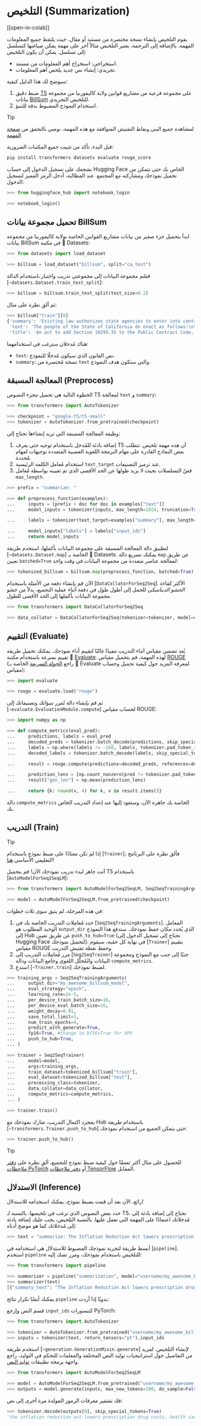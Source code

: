 <!--Copyright 2022 The HuggingFace Team. All rights reserved.

Licensed under the Apache License, Version 2.0 (the "License"); you may not use this file except in compliance with
the License. You may obtain a copy of the License at

http://www.apache.org/licenses/LICENSE-2.0

Unless required by applicable law or agreed to in writing, software distributed under the License is distributed on
an "AS IS" BASIS, WITHOUT WARRANTIES OR CONDITIONS OF ANY KIND, either express or implied. See the License for the
specific language governing permissions and limitations under the License.

⚠️ Note that this file is in Markdown but contain specific syntax for our doc-builder (similar to MDX) that may not be
rendered properly in your Markdown viewer.

-->

# التلخيص (Summarization)

[[open-in-colab]]

<Youtube id="yHnr5Dk2zCI"/>

يقوم التلخيص بإنشاء نسخة مختصرة من مستند أو مقال، حيث يلتقط جميع المعلومات المهمة. بالإضافة إلى الترجمة، يعتبر التلخيص مثالاً آخر على مهمة يمكن صياغتها كتسلسل إلى تسلسل. يمكن أن يكون التلخيص:

- استخراجي: استخراج أهم المعلومات من مستند.
- تجريدي: إنشاء نص جديد يلخص أهم المعلومات.

سيوضح لك هذا الدليل كيفية:

1. ضبط دقيق [T5](https://huggingface.co/google-t5/t5-small) على مجموعة فرعية من مشاريع قوانين ولاية كاليفورنيا من مجموعة بيانات [BillSum](https://huggingface.co/datasets/billsum) للتلخيص التجريدي.
2. استخدام النموذج المضبوط بدقة للتنبؤ.

> [!TIP]
> لمشاهدة جميع البنى ونقاط التفتيش المتوافقة مع هذه المهمة، نوصي بالتحقق من [صفحة المهمة](https://huggingface.co/tasks/summarization)

قبل البدء، تأكد من تثبيت جميع المكتبات الضرورية:

```bash
pip install transformers datasets evaluate rouge_score
```

نشجعك على تسجيل الدخول إلى حساب Hugging Face الخاص بك حتى تتمكن من تحميل نموذجك ومشاركته مع المجتمع. عند المطالبة، أدخل الرمز المميز لتسجيل الدخول:

```py
>>> from huggingface_hub import notebook_login

>>> notebook_login()
```

## تحميل مجموعة بيانات BillSum

ابدأ بتحميل جزء صغير من بيانات مشاريع القوانين الخاصة بولاية كاليفورنيا من مجموعة بيانات BillSum في مكتبة 🤗 Datasets:

```py
>>> from datasets import load_dataset

>>> billsum = load_dataset("billsum", split="ca_test")
```

قسّم مجموعة البيانات إلى مجموعتي تدريب واختبار باستخدام الدالة [`~datasets.Dataset.train_test_split`]:

```py
>>> billsum = billsum.train_test_split(test_size=0.2)
```

ثم ألقِ نظرة على مثال:

```py
>>> billsum["train"][0]
{'summary': 'Existing law authorizes state agencies to enter into contracts for the acquisition of goods or services upon approval by the Department of General Services. Existing law sets forth various requirements and prohibitions for those contracts, including, but not limited to, a prohibition on entering into contracts for the acquisition of goods or services of $100,000 or more with a contractor that discriminates between spouses and domestic partners or same-sex and different-sex couples in the provision of benefits. Existing law provides that a contract entered into in violation of those requirements and prohibitions is void and authorizes the state or any person acting on behalf of the state to bring a civil action seeking a determination that a contract is in violation and therefore void. Under existing law, a willful violation of those requirements and prohibitions is a misdemeanor.\nThis bill would also prohibit a state agency from entering into contracts for the acquisition of goods or services of $100,000 or more with a contractor that discriminates between employees on the basis of gender identity in the provision of benefits, as specified. By expanding the scope of a crime, this bill would impose a state-mandated local program.\nThe California Constitution requires the state to reimburse local agencies and school districts for certain costs mandated by the state. Statutory provisions establish procedures for making that reimbursement.\nThis bill would provide that no reimbursement is required by this act for a specified reason.',
 'text': 'The people of the State of California do enact as follows:\n\n\nSECTION 1.\nSection 10295.35 is added to the Public Contract Code, to read:\n10295.35.\n(a) (1) Notwithstanding any other law, a state agency shall not enter into any contract for the acquisition of goods or services in the amount of one hundred thousand dollars ($100,000) or more with a contractor that, in the provision of benefits, discriminates between employees on the basis of an employee’s or dependent’s actual or perceived gender identity, including, but not limited to, the employee’s or dependent’s identification as transgender.\n(2) For purposes of this section, “contract” includes contracts with a cumulative amount of one hundred thousand dollars ($100,000) or more per contractor in each fiscal year.\n(3) For purposes of this section, an employee health plan is discriminatory if the plan is not consistent with Section 1365.5 of the Health and Safety Code and Section 10140 of the Insurance Code.\n(4) The requirements of this section shall apply only to those portions of a contractor’s operations that occur under any of the following conditions:\n(A) Within the state.\n(B) On real property outside the state if the property is owned by the state or if the state has a right to occupy the property, and if the contractor’s presence at that location is connected to a contract with the state.\n(C) Elsewhere in the United States where work related to a state contract is being performed.\n(b) Contractors shall treat as confidential, to the maximum extent allowed by law or by the requirement of the contractor’s insurance provider, any request by an employee or applicant for employment benefits or any documentation of eligibility for benefits submitted by an employee or applicant for employment.\n(c) After taking all reasonable measures to find a contractor that complies with this section, as determined by the state agency, the requirements of this section may be waived under any of the following circumstances:\n(1) There is only one prospective contractor willing to enter into a specific contract with the state agency.\n(2) The contract is necessary to respond to an emergency, as determined by the state agency, that endangers the public health, welfare, or safety, or the contract is necessary for the provision of essential services, and no entity that complies with the requirements of this section capable of responding to the emergency is immediately available.\n(3) The requirements of this section violate, or are inconsistent with, the terms or conditions of a grant, subvention, or agreement, if the agency has made a good faith attempt to change the terms or conditions of any grant, subvention, or agreement to authorize application of this section.\n(4) The contractor is providing wholesale or bulk water, power, or natural gas, the conveyance or transmission of the same, or ancillary services, as required for ensuring reliable services in accordance with good utility practice, if the purchase of the same cannot practically be accomplished through the standard competitive bidding procedures and the contractor is not providing direct retail services to end users.\n(d) (1) A contractor shall not be deemed to discriminate in the provision of benefits if the contractor, in providing the benefits, pays the actual costs incurred in obtaining the benefit.\n(2) If a contractor is unable to provide a certain benefit, despite taking reasonable measures to do so, the contractor shall not be deemed to discriminate in the provision of benefits.\n(e) (1) Every contract subject to this chapter shall contain a statement by which the contractor certifies that the contractor is in compliance with this section.\n(2) The department or other contracting agency shall enforce this section pursuant to its existing enforcement powers.\n(3) (A) If a contractor falsely certifies that it is in compliance with this section, the contract with that contractor shall be subject to Article 9 (commencing with Section 10420), unless, within a time period specified by the department or other contracting agency, the contractor provides to the department or agency proof that it has complied, or is in the process of complying, with this section.\n(B) The application of the remedies or penalties contained in Article 9 (commencing with Section 10420) to a contract subject to this chapter shall not preclude the application of any existing remedies otherwise available to the department or other contracting agency under its existing enforcement powers.\n(f) Nothing in this section is intended to regulate the contracting practices of any local jurisdiction.\n(g) This section shall be construed so as not to conflict with applicable federal laws, rules, or regulations. In the event that a court or agency of competent jurisdiction holds that federal law, rule, or regulation invalidates any clause, sentence, paragraph, or section of this code or the application thereof to any person or circumstances, it is the intent of the state that the court or agency sever that clause, sentence, paragraph, or section so that the remainder of this section shall remain in effect.\nSEC. 2.\nSection 10295.35 of the Public Contract Code shall not be construed to create any new enforcement authority or responsibility in the Department of General Services or any other contracting agency.\nSEC. 3.\nNo reimbursement is required by this act pursuant to Section 6 of Article XIII\u2009B of the California Constitution because the only costs that may be incurred by a local agency or school district will be incurred because this act creates a new crime or infraction, eliminates a crime or infraction, or changes the penalty for a crime or infraction, within the meaning of Section 17556 of the Government Code, or changes the definition of a crime within the meaning of Section 6 of Article XIII\u2009B of the California Constitution.',
 'title': 'An act to add Section 10295.35 to the Public Contract Code, relating to public contracts.'}
```

هناك مُدخلان سترغب في استخدامهما:

- `text`: نص القانون الذي سيكون مُدخلًا للنموذج.
- `summary`: نسخة مُختصرة من `text` والتي ستكون هدف النموذج.

## المعالجة المسبقة (Preprocess)

الخطوة التالية هي تحميل مجزء النصوص T5 لمعالجة `text` و `summary`:

```py
>>> from transformers import AutoTokenizer

>>> checkpoint = "google-t5/t5-small"
>>> tokenizer = AutoTokenizer.from_pretrained(checkpoint)
```

وظيفة المعالجة المسبقة التي تريد إنشاءها تحتاج إلى:

1. إضافة بادئة للمُدخل باستخدام توجيه حتى يعرف T5 أن هذه مهمة تلخيص. تتطلب بعض النماذج القادرة على مهام البرمجة اللغوية العصبية المتعددة توجيهات لمهام مُحددة.
2. استخدام مُعامل الكلمة الرئيسية `text_target` عند ترميز التصنيفات.
3. قصّ التسلسلات بحيث لا يزيد طولها عن الحد الأقصى الذي تم تعيينه بواسطة مُعامل `max_length`.

```py
>>> prefix = "summarize: "

>>> def preprocess_function(examples):
...     inputs = [prefix + doc for doc in examples["text"]]
...     model_inputs = tokenizer(inputs, max_length=1024, truncation=True)

...     labels = tokenizer(text_target=examples["summary"], max_length=128, truncation=True)

...     model_inputs["labels"] = labels["input_ids"]
...     return model_inputs
```

لتطبيق دالة المعالجة المسبقة على مجموعة البيانات بأكملها، استخدم طريقة [`~datasets.Dataset.map`] الخاصة بـ 🤗 Datasets. يمكنك تسريع دالة `map` عن طريق تعيين `batched=True` لمعالجة عناصر متعددة من مجموعة البيانات في وقت واحد:

```py
>>> tokenized_billsum = billsum.map(preprocess_function, batched=True)
```

الآن قم بإنشاء دفعة من الأمثلة باستخدام [`DataCollatorForSeq2Seq`].  الأكثر كفاءة *الحشو الديناميكي* للجمل إلى أطول طول في دفعة أثناء عملية التجميع، بدلاً من حشو مجموعة البيانات بأكملها إلى الحد الأقصى للطول.


```py
>>> from transformers import DataCollatorForSeq2Seq

>>> data_collator = DataCollatorForSeq2Seq(tokenizer=tokenizer, model=checkpoint)
```

## التقييم (Evaluate)

يُعد تضمين مقياس أثناء التدريب مفيدًا غالبًا لتقييم أداء نموذجك. يمكنك تحميل طريقة تقييم بسرعة باستخدام مكتبة 🤗 [Evaluate](https://huggingface.co/docs/evaluate/index). لهذه المهمة، قم بتحميل مقياس [ROUGE](https://huggingface.co/spaces/evaluate-metric/rouge) (راجع [الجولة السريعة](https://huggingface.co/docs/evaluate/a_quick_tour) الخاصة بـ 🤗 Evaluate لمعرفة المزيد حول كيفية تحميل وحساب مقياس):

```py
>>> import evaluate

>>> rouge = evaluate.load("rouge")
```

ثم قم بإنشاء دالة تُمرر تنبؤاتك وتصنيفاتك إلى [`~evaluate.EvaluationModule.compute`] لحساب مقياس ROUGE:

```py
>>> import numpy as np

>>> def compute_metrics(eval_pred):
...     predictions, labels = eval_pred
...     decoded_preds = tokenizer.batch_decode(predictions, skip_special_tokens=True)
...     labels = np.where(labels != -100, labels, tokenizer.pad_token_id)
...     decoded_labels = tokenizer.batch_decode(labels, skip_special_tokens=True)

...     result = rouge.compute(predictions=decoded_preds, references=decoded_labels, use_stemmer=True)

...     prediction_lens = [np.count_nonzero(pred != tokenizer.pad_token_id) for pred in predictions]
...     result["gen_len"] = np.mean(prediction_lens)

...     return {k: round(v, 4) for k, v in result.items()}
```

دالة `compute_metrics` الخاصة بك جاهزة الآن، وستعود إليها عند إعداد التدريب الخاص بك.

## التدريب (Train)


> [!TIP]
> إذا لم تكن معتادًا على ضبط نموذج باستخدام [`Trainer`]، فألق نظرة على البرنامج التعليمي الأساسي [هنا](../training#train-with-pytorch-trainer)!

أنت جاهز لبدء تدريب نموذجك الآن! قم بتحميل T5 باستخدام [`AutoModelForSeq2SeqLM`]:

```py
>>> from transformers import AutoModelForSeq2SeqLM, Seq2SeqTrainingArguments, Seq2SeqTrainer

>>> model = AutoModelForSeq2SeqLM.from_pretrained(checkpoint)
```

في هذه المرحلة، لم يتبق سوى ثلاث خطوات:

1. حدد مُعامِلات التدريب الخاصة بك في [`Seq2SeqTrainingArguments`]. المعامل الوحيد المطلوب هو `output_dir` الذي يُحدد مكان حفظ نموذجك. ستدفع هذا النموذج إلى Hub عن طريق تعيين `push_to_hub=True` (تحتاج إلى تسجيل الدخول إلى Hugging Face لتحميل نموذجك). في نهاية كل حقبة، سيقوم [`Trainer`] بتقييم مقياس ROUGE وحفظ نقطة تفتيش التدريب.
2. مرر مُعامِلات التدريب إلى [`Seq2SeqTrainer`] جنبًا إلى جنب مع النموذج ومجموعة البيانات والمُحلِّل اللغوي وجامع البيانات ودالة `compute_metrics`.
3. استدعِ [`~Trainer.train`] لضبط نموذجك.

```py
>>> training_args = Seq2SeqTrainingArguments(
...     output_dir="my_awesome_billsum_model",
...     eval_strategy="epoch",
...     learning_rate=2e-5,
...     per_device_train_batch_size=16,
...     per_device_eval_batch_size=16,
...     weight_decay=0.01,
...     save_total_limit=3,
...     num_train_epochs=4,
...     predict_with_generate=True,
...     fp16=True, #change to bf16=True for XPU
...     push_to_hub=True,
... )

>>> trainer = Seq2SeqTrainer(
...     model=model,
...     args=training_args,
...     train_dataset=tokenized_billsum["train"],
...     eval_dataset=tokenized_billsum["test"],
...     processing_class=tokenizer,
...     data_collator=data_collator,
...     compute_metrics=compute_metrics,
... )

>>> trainer.train()
```

بمجرد اكتمال التدريب، شارك نموذجك مع Hub باستخدام طريقة [`~transformers.Trainer.push_to_hub`] حتى يتمكن الجميع من استخدام نموذجك:

```py
>>> trainer.push_to_hub()
```

> [!TIP]
> للحصول على مثال أكثر تعمقًا حول كيفية ضبط نموذج للتجميع، ألقِ نظرة على [دفتر ملاحظات PyTorch](https://colab.research.google.com/github/huggingface/notebooks/blob/main/examples/summarization.ipynb)
> أو [دفتر ملاحظات TensorFlow](https://colab.research.google.com/github/huggingface/notebooks/blob/main/examples/summarization-tf.ipynb) المقابل.

## الاستدلال (Inference)

رائع، الآن بعد أن قمت بضبط نموذج، يمكنك استخدامه للاستدلال!

خدد بعض النصوص الذي ترغب في تلخيصها. بالنسبة لـ T5، تحتاج إلى إضافة بادئة إلى مُدخلاتك اعتمادًا على المهمة التي تعمل عليها. بالنسبة التلخيص، يجب عليك إضافة بادئة إلى مُدخلاتك كما هو موضح أدناه:

```py
>>> text = "summarize: The Inflation Reduction Act lowers prescription drug costs, health care costs, and energy costs. It's the most aggressive action on tackling the climate crisis in American history, which will lift up American workers and create good-paying, union jobs across the country. It'll lower the deficit and ask the ultra-wealthy and corporations to pay their fair share. And no one making under $400,000 per year will pay a penny more in taxes."
```

أبسط طريقة لتجربة نموذجك المضبوط للاستدلال هي استخدامه في [`pipeline`]. استخدم `pipeline` للتلخيص باستخدام نموذجك، ومرر نصك إليه:

```py
>>> from transformers import pipeline

>>> summarizer = pipeline("summarization", model="username/my_awesome_billsum_model")
>>> summarizer(text)
[{"summary_text": "The Inflation Reduction Act lowers prescription drug costs, health care costs, and energy costs. It's the most aggressive action on tackling the climate crisis in American history, which will lift up American workers and create good-paying, union jobs across the country."}]
```

يمكنك أيضًا تكرار نتائج `pipeline` يدويًا إذا أردت:

قسم النص وإرجع `input_ids` كتنسورات PyTorch:

```py
>>> from transformers import AutoTokenizer

>>> tokenizer = AutoTokenizer.from_pretrained("username/my_awesome_billsum_model")
>>> inputs = tokenizer(text, return_tensors="pt").input_ids
```

استخدم طريقة [`~generation.GenerationMixin.generate`] لإنشاء التلخيص. لمزيد من التفاصيل حول استراتيجيات توليد النص المختلفة والمعلمات للتحكم في التوليد، راجع واجهة برمجة تطبيقات [توليد النص](../main_classes/text_generation).

```py
>>> from transformers import AutoModelForSeq2SeqLM

>>> model = AutoModelForSeq2SeqLM.from_pretrained("username/my_awesome_billsum_model")
>>> outputs = model.generate(inputs, max_new_tokens=100, do_sample=False)
```

فك تشفير معرفات الرموز المولدة مرة أخرى إلى نص:

```py
>>> tokenizer.decode(outputs[0], skip_special_tokens=True)
'the inflation reduction act lowers prescription drug costs, health care costs, and energy costs. it's the most aggressive action on tackling the climate crisis in american history. it will ask the ultra-wealthy and corporations to pay their fair share.'
```
